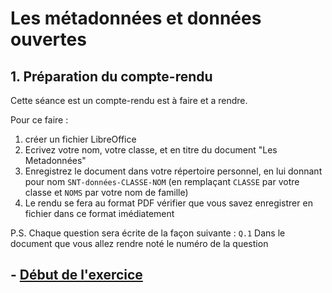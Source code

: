 
# Les métadonnées et données ouvertes

## 1. Préparation du compte-rendu

Cette séance est un compte-rendu est à faire et a rendre.

Pour ce faire :
1. créer un fichier LibreOffice 
2. Ecrivez votre nom, votre classe, et en titre du document "Les Metadonnées"
3. Enregistrez le document dans votre répertoire personnel, en lui donnant pour nom `SNT-données-CLASSE-NOM` (en remplaçant `CLASSE` par votre classe et `NOMS` par votre nom de famille)
4. Le rendu se fera au format PDF vérifier que vous savez enregistrer en fichier dans ce format imédiatement

P.S. Chaque question sera écrite de la façon suivante : `Q.1`
Dans le document que vous allez rendre noté le numéro de la question

## - [Début de l'exercice ](./METADONNEE.md)



